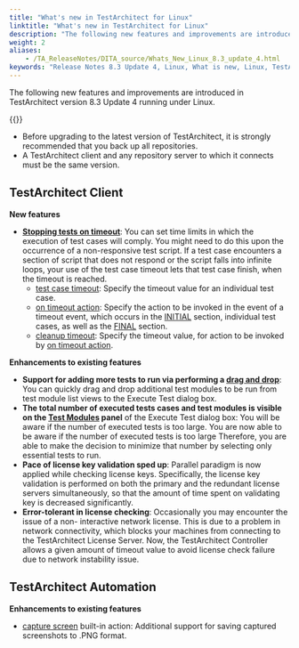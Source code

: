 ```yaml
--- 
title: "What's new in TestArchitect for Linux"
linktitle: "What's new in TestArchitect for Linux"
description: "The following new features and improvements are introduced in TestArchitect version 8.3 Update 4 running under Linux."
weight: 2
aliases: 
    - /TA_ReleaseNotes/DITA_source/Whats_New_Linux_8.3_update_4.html
keywords: "Release Notes 8.3 Update 4, Linux, What is new, Linux, TestArchitect 8.3 Update 4, TestArchitect 8.3 Update 4, what is new, Linux"
---
```


The following new features and improvements are introduced in TestArchitect version 8.3 Update 4 running under Linux.

{{<remember>}}

-   Before upgrading to the latest version of TestArchitect, it is strongly recommended that you back up all repositories.
-   A TestArchitect client and any repository server to which it connects must be the same version.

## TestArchitect Client

**New features**

-   [**Stopping tests on timeout**](/TA_Automation/Topics/aut_stop_tests_after_timeout.html): You can set time limits in which the execution of test cases will comply. You might need to do this upon the occurrence of a non-responsive test script. If a test case encounters a section of script that does not respond or the script falls into infinite loops, your use of the test case timeout lets that test case finish, when the timeout is reached.
    -   [test case timeout](/TA_Automation/Topics/bis_test_case_timeout.html): Specify the timeout value for an individual test case.
    -   [on timeout action](/TA_Automation/Topics/bia_on_timeout_action.html): Specify the action to be invoked in the event of a timeout event, which occurs in the [INITIAL](/TA_Automation/Topics/bia_initial.html) section, individual test cases, as well as the [FINAL](/TA_Automation/Topics/bia_final.html) section.
    -   [cleanup timeout](/TA_Automation/Topics/bis_cleanup_timeout.html): Specify the timeout value, for action to be invoked by [on timeout action](/TA_Automation/Topics/bia_on_timeout_action.html).

**Enhancements to existing features**

-   **Support for adding more tests to run via performing a [drag and drop](/TA_Help/Topics/Listview_TM.html#section.Test_executions)**: You can quickly drag and drop additional test modules to be run from test module list views to the Execute Test dialog box.
-   **The total number of executed tests cases and test modules is visible on the [Test Modules](/TA_Help/Topics/Test_exec_test_execution.html#li.TM_panel) panel** of the Execute Test dialog box: You will be aware if the number of executed tests is too large. You are now able to be aware if the number of executed tests is too large Therefore, you are able to make the decision to minimize that number by selecting only essential tests to run.
-   **Pace of license key validation sped up**: Parallel paradigm is now applied while checking license keys. Specifically, the license key validation is performed on both the primary and the redundant license servers simultaneously, so that the amount of time spent on validating key is decreased significantly.
-   **Error-tolerant in license checking**: Occasionally you may encounter the issue of a non- interactive network license. This is due to a problem in network connectivity, which blocks your machines from connecting to the TestArchitect License Server. Now, the TestArchitect Controller allows a given amount of timeout value to avoid license check failure due to network instability issue.

## TestArchitect Automation

**Enhancements to existing features**

-   [capture screen](/TA_Automation/Topics/bia_capture_screen.html) built-in action: Additional support for saving captured screenshots to .PNG format.


